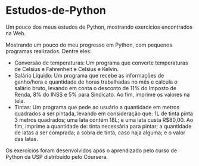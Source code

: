 # Estudos-de-Python
Um pouco dos meus estudos de Python, mostrando exercícios encontrados na Web.

Mostrando um pouco do meu progresso em Python, com pequenos programas realizados.
Dentre eles:
- Conversão de temperaturas: Um programa que converte temperaturas de Celsius e Fahrenheit e Celsius e Kelvin.
- Salário Líquido: Um programa que recebe as informações de ganho/hora e quantidade de horas trabalhadas no mês e calcula o salário bruto, levando em conta o desconto de 11% do Imposto de Renda, 8% do INSS e 5% para Sindicato. Ao fim, imprime os valores na tela.
- Tintas: Um programa que pede ao usuário a quantidade em metros quadrados a ser pintada, levando em consideração que: 1L de tinta pinta 3 metros quadrados; uma lata contém 18L; e uma lata custa R$80,00. Ao fim, imprime a quantidade de: tinta necessária para pintar; a quantidade de latas a ser comprada; a sobra de tinta, caso haja alguma; e o valor das latas.

Os exercícios foram desenvolvidos após o aprendizado pelo curso de Python da USP distribuído pelo Coursera.
